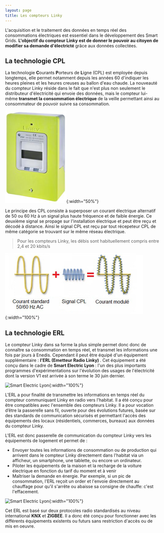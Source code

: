 ```yaml
---
layout: page
title: Les compteurs Linky
---
```


L'acquisition et le traitement des données en temps réel des consommations électriques est essentiel dans le développement des Smart Grids. <strong> L'objectif du compteur Linky est de donner le pouvoir au citoyen de modifier sa demande d'électricté </strong> grâce aux données collectées.

## La technologie CPL

La technologie <strong>C</strong>ourants <strong>P</strong>orteurs de <strong>L</strong>igne (CPL) est employée depuis longtemps, elle permet notamment depuis les années 60 d'indiquer les heures 
pleines et les heures creuses au ballon d'eau chaude. La nouveauté du compteur Linky réside dans le fait que n'est plus non seulement
le distributeur d'électricité qui envoie des données, mais le compteur lui-même <strong>transmet la consommation électrique </strong>
de la veille permettant ainsi au consommateur de pouvoir suivre sa consommation.

![Compteur Linky](/Images/linky.jpg/){:width="50%"}

Le principe des CPL consiste à superposer un courant électrique alternatif de 50 ou 60 Hz à un signal plus haute 
fréquence et de faible énergie. Ce deuxième signal se propage sur l'installation électrique et peut être reçu et 
décodé à distance. Ainsi le signal CPL est reçu par tout récepeteur CPL de même catégorie se trouvant sur le même réseau
électrique. 

> Pour les compteurs Linky, les débis sont habituellement compris entre 2,4 et 20 kbits/s

![CPL](/Images/CPL.jpg/){:width="100%"}

## La technologie ERL

Le compteur Linky dans sa forme la plus simple permet donc donc de connaître sa consommation
en temps réel, et transmet les informations une fois par jours à Enedis. Cependant il peut être équipé 
d'un équipement supplémentaire : <strong> l'ERL (Emetteur Radio Linky) </strong>. 
Cet équipement a été conçu dans le cadre de <strong> Smart Electric Lyon </strong> : l'un des plus importants programmes
d'expérimentations sur l'évolution des usages de l'électricité dont la version V1 est arrivée à son terme le 30 juin dernier. 

![Smart Electric Lyon](/Images/smartecl.png/){:width="100%"}

L'ERL a pour finalité de transmettre les informations en temps réel du compteur communiquant Linky en radio vers l'habitat. Il 
a été conçu pour être compatibles avec l'ensemble des compteurs Linky. Il a pour vocation d’être la passerelle sans fil, ouverte pour des évolutions futures, basée sur des standards de communication sécurisés et permettant l'accès des équipements des locaux (résidentiels, commerces, bureaux) aux données du compteur Linky.

L'ERL est donc passerelle de communication du compteur Linky vers les équipements de logement et permet de :
* Envoyer toutes les informations de consommation ou de production qui arrivent dans le compteur Linky directement
dans l'habitat via un afficheur, un smartphone, une tablette, ou encore un ordinateur.
* Piloter les équipements de la maison et la recharge de la voiture électrique en fonction du tarif du moment
et à venir
* Maîtriser la demande en énergie. Par exemple, si un pic de consommation, l'ERL reçoit un order et l'envoie
directement au chauffage pour qu'il s'arrête ou abaisse sa consigne de chauffe: c'est l'effacement.

![Smart Electric Lyon](/Images/smartappli.jpg/){:width="100%"}

Cet ERL est basé sur deux protocoles radio standardisés au niveau international <strong>KNX</strong> et 
<strong>ZIGBEE</strong>. Il a donc été conçu pour fonctionner avec les différents équipements existents ou futurs 
sans restriction d'accès ou de mis en oeuvre. 







